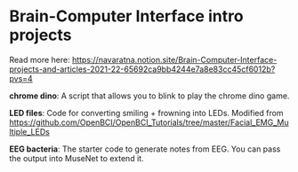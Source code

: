 # Brain-Computer Interface intro projects   
Read more here: https://navaratna.notion.site/Brain-Computer-Interface-projects-and-articles-2021-22-65692ca9bb4244e7a8e83cc45cf6012b?pvs=4   

**chrome dino**: A script that allows you to blink to play the chrome dino game.  

**LED files**: Code for converting smiling + frowning into LEDs. Modified from https://github.com/OpenBCI/OpenBCI_Tutorials/tree/master/Facial_EMG_Multiple_LEDs   

**EEG bacteria**: The starter code to generate notes from EEG. You can pass the output into MuseNet to extend it.
